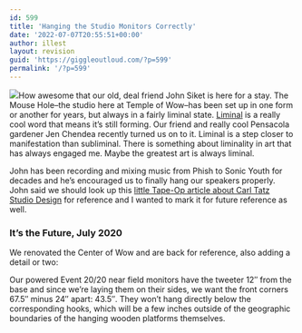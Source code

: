 ```yaml
---
id: 599
title: 'Hanging the Studio Monitors Correctly'
date: '2022-07-07T20:55:51+00:00'
author: illest
layout: revision
guid: 'https://giggleoutloud.com/?p=599'
permalink: '/?p=599'
---
```


![](https://centerofwow.com/LIVE/wp-content/uploads/2017/10/hornedowl-300x300.jpg)How awesome that our old, deal friend John Siket is here for a stay. The Mouse Hole–the studio here at Temple of Wow–has been set up in one form or another for years, but always in a fairly liminal state. [Liminal](https://www.merriam-webster.com/dictionary/liminal) is a really cool word that means it’s still forming. Our friend and really cool Pensacola gardener Jen Chendea recently turned us on to it. Liminal is a step closer to manifestation than subliminal. There is something about liminality in art that has always engaged me. Maybe the greatest art is always liminal.

John has been recording and mixing music from Phish to Sonic Youth for decades and he’s encouraged us to finally hang our speakers properly. John said we should look up this [little Tape-Op article about Carl Tatz Studio Design](http://tapeop.com/reviews/gear/82/phantomfocus-system/) for reference and I wanted to mark it for future reference as well.

### It’s the Future, July 2020

We renovated the Center of Wow and are back for reference, also adding a detail or two:

Our powered Event 20/20 near field monitors have the tweeter 12″ from the base and since we’re laying them on their sides, we want the front corners 67.5″ minus 24″ apart: 43.5″. They won’t hang directly below the corresponding hooks, which will be a few inches outside of the geographic boundaries of the hanging wooden platforms themselves.